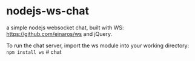 nodejs-ws-chat
==============

a simple nodejs websocket chat,
built with WS: https://github.com/einaros/ws
and jQuery.

To run the chat server, import the ws module into your working directory:<br/>
`npm install ws`
#   c h a t  
 